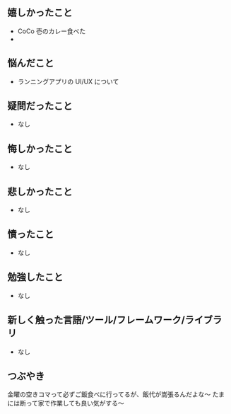 ## 嬉しかったこと

- CoCo 壱のカレー食べた
-

## 悩んだこと

- ランニングアプリの UI/UX について

## 疑問だったこと

- なし

## 悔しかったこと

- なし

## 悲しかったこと

- なし

## 憤ったこと

- なし

## 勉強したこと

- なし

## 新しく触った言語/ツール/フレームワーク/ライブラリ

- なし

## つぶやき

金曜の空きコマって必ずご飯食べに行ってるが、飯代が嵩張るんだよな〜
たまには断って家で作業しても良い気がする〜
